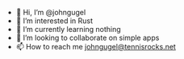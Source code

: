 - 👋 Hi, I’m @johngugel
- 👀 I’m interested in Rust
- 🌱 I’m currently learning nothing
- 💞️ I’m looking to collaborate on simple apps
- 📫 How to reach me johngugel@tennisrocks.net

<!---
johngugel/johngugel is a ✨ special ✨ repository because its `README.md` (this file) appears on your GitHub profile.
You can click the Preview link to take a look at your changes.
--->
